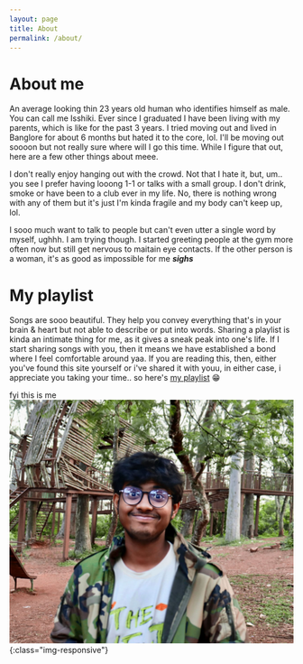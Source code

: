 ```yaml
---
layout: page
title: About
permalink: /about/
---
```


# About me
An average looking thin 23 years old human who identifies himself as male. You can call me Isshiki. Ever since I graduated I have been living with my parents, which is like for the past 3 years. I tried moving out and lived in Banglore for about 6 months but hated it to the core, lol. I'll be moving out soooon but not really sure where will I go this time. While I figure that out, here are a few other things about meee.

I don't really enjoy hanging out with the crowd. Not that I hate it, but, um.. you see I prefer having looong 1-1 or talks with a small group. I don't drink, smoke or have been to a club ever in my life. No, there is nothing wrong with any of them but it's just I'm kinda fragile and my body can't keep up, lol.

I sooo much want to talk to people but can't even utter a single word by myself, ughhh. I am trying though. I started greeting people at the gym more often now but still get nervous to maitain eye contacts. If the other person is a woman, it's as good as impossible for me ***sighs***



# My playlist
Songs are sooo beautiful. They help you convey everything that's in your brain & heart but not able to describe or put into words. Sharing a playlist is kinda an intimate thing for me, as it gives a sneak peak into one's life. If I start sharing songs with you, then it means we have established a bond where I feel comfortable around yaa. If you are reading this, then, either you've found this site yourself or i've shared it with youu, in either case, i appreciate you taking your time.. so here's [my playlist](https://open.spotify.com/playlist/6KHBPAYBG4S6aftlgAOZBC?si=ecdaf6d4f4ae489d) 😁

fyi this is me 
![Isshikii](/assets/img/profile_pic.jpeg){:class="img-responsive"} 


